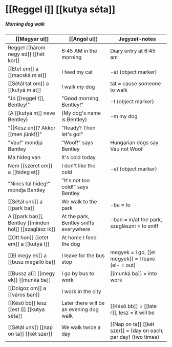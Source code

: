 # [[Reggel i]] [[kutya séta]]
##### Morning dog walk

| [[Magyar ul]]                                          | [[Angol ul]]                            | Jegyzet-notes                                                   |
|--------------------------------------------------------|-----------------------------------------|-----------------------------------------------------------------|
| Reggel [[három negy ed]] [[hét kor]]                   | 6:45 AM in the morning                  | Diary entry at 6:45 am                                           |
| [[Etet em]] a [[macská m at]]                          | I feed my cat                           | -at (object marker)                                             |
| [[Sétál tat om]] a [[kutyá m at]]                      | I walk my dog                           | tat = cause someone to walk                                     |
| "Jó [[reggel t]], Bentley!"                            | "Good morning, Bentley!"                | -t (object marker)                                              |
| (A [[kutyá m]] neve Bentley)                           | (My dog's name is Bentley)              | -m my dog                                                       |
| "[[Kész en]]? Akkor [[men jünk!]]"                     | "Ready? Then let's go!"                 |                                                                 |
| "Vau!" mondja Bentley                                  | "Woof!" says Bentley                    | Hungarian dogs say Vau not Woof                                 |
| Ma hideg van                                           | It's cold today                         |                                                                 |
| Nem [[szeret em]] a [[hideg et]]                       | I don't like the cold                   | -et (object marker)                                             |
| "Nincs túl hideg!" mondja Bentley                      | "It's not too cold!" says Bentley       |                                                                 |
| [[Sétál unk]] a [[park ba]]                            | We walk to the park                     | -ba = to                                                        |
| A [[park ban]], Bentley [[minden hol]] [[szaglász ik]] | At the park, Bentley sniffs everywhere  | -ban = in/at the park, szaglászni = to sniff                    |
| [[Ott hon]] [[etet em]] a [[kutyá t]]                  | At home I feed the dog                  |                                                                 |
| [[El megy ek]] a [[busz megálló ba]]                   | I leave for the bus stop                | megyek = I go, [[el megyek]] = I leave (el- = out)              |
| [[Bussz al]] [[megy ek]] [[munká ba]]                  | I go by bus to work                     | [[munká ba]] = into work                                        |
| [[Dolgoz om]] a [[város ban]]                          | I work in the city                      |                                                                 |
| [[Késő bb]] lesz [[est i]] [[kutya séta]]              | Later there will be an evening dog walk | [[Késő bb]] = [[late r]], lesz = it will be                     |
| [[Sétál unk]] [[nap on ta]] [[két szer]]               | We walk twice a day                     | [[Nap on ta]] [[két szer]] = (day on each; per day) (two times) |


<!--
| Magyarul                   | Angolul                     | Jegyzet                            |
|----------------------------|-----------------------------|------------------------------------|
| [[Reggel i]] étel finom    | The breakfast food is tasty | [[Reggel i]] = (of) morning (adj.) |
| [[Magyar ország ban]] élek | I live in Hungary           | ország = country, ‑ban = in        |
-->